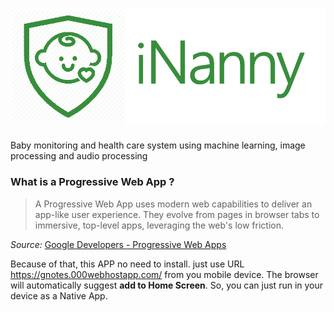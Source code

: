 # ![enter image description here](https://github.com/kanushka/inanny/blob/master/img/logoNameGreen.png)

Baby monitoring and health care system using machine learning, image processing and audio processing

### What is a Progressive Web App ?

> A Progressive Web App uses modern web capabilities to deliver an app-like user experience. They evolve from pages in browser tabs to immersive, top-level apps, leveraging the web's low friction.

_Source:_  [Google Developers - Progressive Web Apps](https://developers.google.com/web/progressive-web-apps/)


Because of that, this APP no need to install. just use URL https://gnotes.000webhostapp.com/ from you mobile device.
The browser will automatically suggest  **add to Home Screen**.
So, you can just run in your device as a Native App. 

